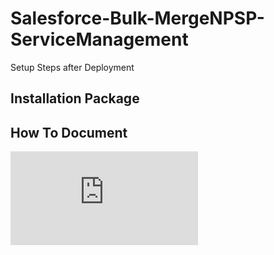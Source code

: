 Salesforce-Bulk-MergeNPSP-ServiceManagement
====================

Setup Steps after Deployment

## Installation Package


## How To Document

![alt text](https://github.com/501Commons/Salesforce-Bulk-MergeNPSP/blob/master/docs/501%20Commons%20Duplicate%20Management.pdf)